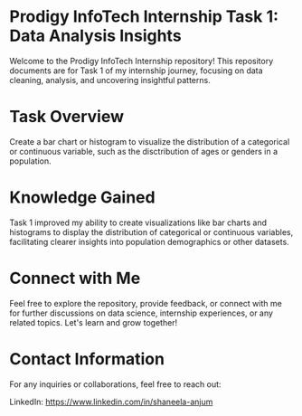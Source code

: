 # Prodigy InfoTech Internship Task 1: Data Analysis Insights

Welcome to the Prodigy InfoTech Internship repository! This repository documents are for Task 1 of my internship journey, focusing on data cleaning, analysis, and uncovering insightful patterns.

# Task Overview

Create a bar chart or histogram to visualize the distribution of a categorical or continuous variable, such as the disctribution of ages or genders in a population.

# Knowledge Gained

Task 1 improved my ability to create visualizations like bar charts and histograms to display the distribution of categorical or continuous variables, facilitating clearer insights into population demographics or other datasets.

# Connect with Me

Feel free to explore the repository, provide feedback, or connect with me for further discussions on data science, internship experiences, or any related topics. Let's learn and grow together!

# Contact Information

For any inquiries or collaborations, feel free to reach out:

LinkedIn: https://www.linkedin.com/in/shaneela-anjum

